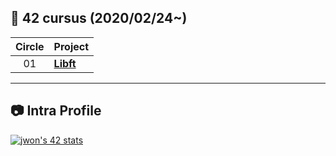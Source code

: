 ## :notebook_with_decorative_cover: 42 cursus (2020/02/24~)

| Circle | Project                                                                              |
| :----: | :----------------------------------------------------------------------------------- |
|   01   | [**Libft**](https://github.com/jwon42/42cursus_01_Libft)                             |

---

## :camera: Intra Profile

[![jwon's 42 stats](https://badge42.vercel.app/api/v2/cl1n94s07000609myixypisjj/stats?cursusId=21&coalitionId=85)](https://profile.intra.42.fr/users/jwon)
